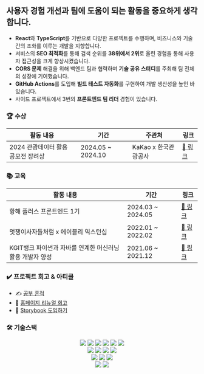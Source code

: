  ## 사용자 경험 개선과 팀에 도움이 되는 활동을 중요하게 생각합니다.

- **React**와 **TypeScript**를 기반으로 다양한 프로젝트를 수행하며, 비즈니스와 기술 간의 조화를 이루는 개발을 지향합니다.
- 서비스의 **SEO 최적화**를 통해 검색 순위를 **38위에서 2위**로 올린 경험을 통해 사용자 접근성을 크게 향상시켰습니다.
- **CORS 문제** 해결을 위해 백엔드 팀과 협력하며 **기술 공유 스터디**를 주최해 팀 전체의 성장에 기여했습니다.
- **GitHub Actions**를 도입해 **빌드 테스트 자동화**를 구현하여 개발 생산성을 높인 바 있습니다.
- 사이드 프로젝트에서 3번의 **프론트엔드 팀 리더** 경험이 있습니다.

 ### 🏆 수상
 
| 활동 내용       | 기간 | 주관처 | 링크 |
|---------------|-----|------|-----|
|     2024 관광데이터 활용 공모전 장려상    | 2024.05 ~ 2024.10  | KaKao x 한국관광공사 | [🔗 링크](https://github.com/course-maker/Course-Maker-FE)  |


 ### 📚 교육
 | 활동 내용   | 기간  | 링크 |
|------------|------|-----|
| 항해 플러스 프론트엔드 1기  | 2024.03 ~ 2024.05  |  [🔗 링크](https://github.com/Readme-Monster/readme-monster) |
| 멋쟁이사자들처럼 x 에이블리 익스턴십  | 2022.01 ~ 2022.02    | [🔗 링크](https://github.com/lee-ji-hong/frontend-mission) |
| KGIT뱅크 파이썬과 자바를 연계한 머신러닝 활용 개발자 양성         | 2021.06 ~ 2021.12    | [🔗 링크](https://github.com/lee-ji-hong/homin_team)  |


### ✔️ 프로젝트 회고 & 아티클
<ul>
  <li>✍️ <a href="https://bold-spell-0a8.notion.site/febe8f662de647a19a42dc8a10c19e87?pvs=4">공부 흔적</a></li>
  <li>📄 <a href="https://coding-ocean.tistory.com/106">홈페이지 리뉴얼 회고</a></li>
  <li>📄 <a href="https://coding-ocean.tistory.com/114">Storybook 도입하기</a></li>
</ul>
  
 ### 🛠️ 기술스택
<div align=center> 
  <img src="https://img.shields.io/badge/html5-E34F26?style=for-the-badge&logo=html5&logoColor=white"/>
  <img src="https://img.shields.io/badge/javascript-F7DF1E?style=for-the-badge&logo=javascript&logoColor=black"> 
  <img src="https://img.shields.io/badge/typescript-3178C6?style=for-the-badge&logo=typescript&logoColor=white"/>
  <img src="https://img.shields.io/badge/css-1572B6?style=for-the-badge&logo=css3&logoColor=white"/>
  <img src="https://img.shields.io/badge/storybook-FF4785?style=for-the-badge&logo=storybook&logoColor=white"/>
  <img src="https://img.shields.io/badge/scss-CC6699?style=for-the-badge&logo=sass&logoColor=white"/>
 <br>

  <img src="https://img.shields.io/badge/react.js-61DAFB?style=for-the-badge&logo=react&logoColor=black"/>
  <img src="https://img.shields.io/badge/next.js-000000?style=for-the-badge&logo=next.js&logoColor=white"/>
  <img src="https://img.shields.io/badge/vue.js-4FC08D?style=for-the-badge&logo=vue.js&logoColor=white"/>
  <img src="https://img.shields.io/badge/nuxt.js-00DC82?style=for-the-badge&logo=nuxt.js&logoColor=white"/>
  <br>
  
  <img src="https://img.shields.io/badge/yarn-2C8EBB?style=for-the-badge&logo=yarn&logoColor=white"/>
  <img src="https://img.shields.io/badge/npm-CB3837?style=for-the-badge&logo=npm&logoColor=white"/>
  <img src="https://img.shields.io/badge/yarn%20berry-2C8EBB?style=for-the-badge&logo=yarn&logoColor=white"/>
  <br>
  
  <img src="https://img.shields.io/badge/github-181717?style=for-the-badge&logo=github&logoColor=white"/>
  <img src="https://img.shields.io/badge/git-F05032?style=for-the-badge&logo=git&logoColor=white"/>
  <br>

</div>


